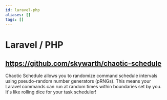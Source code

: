 ```yaml
---
id: laravel-php
aliases: []
tags: []
---
```


# Laravel / PHP

## https://github.com/skywarth/chaotic-schedule

Chaotic Schedule allows you to randomize command schedule intervals using pseudo-random number generators (pRNGs). This means your Laravel commands can run at random times within boundaries set by you. It's like rolling dice for your task scheduler!
